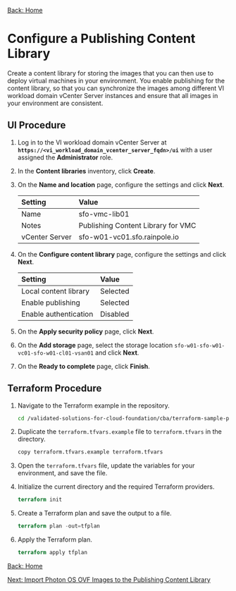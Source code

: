 [Back: Home](README.md)

# Configure a Publishing Content Library

Create a content library for storing the images that you can then use to deploy virtual machines in your environment. You enable publishing for the content library, so that you can synchronize the images among different VI workload domain vCenter Server instances and ensure that all images in your environment are consistent.

## UI Procedure

1. Log in to the VI workload domain vCenter Server at **`https://<vi_workload_domain_vcenter_server_fqdn>/ui`** with a user assigned the **Administrator** role.

2. In the **Content libraries** inventory, click **Create**.

3. On the **Name and location** page, configure the settings and click **Next**.

   | **Setting**     | **Value**                          |
   | :-              | :-                                 |
   | Name            | sfo-vmc-lib01                      |
   | Notes           | Publishing Content Library for VMC |
   | vCenter Server  | sfo-w01-vc01.sfo.rainpole.io       |

4. On the **Configure content library** page, configure the settings and click **Next**.

   | **Setting**            | **Value**   |
   | :-                     | :-          |
   | Local content library  | Selected    |
   | Enable publishing      | Selected    |
   | Enable authentication  | Disabled    |

5. On the **Apply security policy** page, click **Next**.

6. On the **Add storage** page, select the storage location `sfo-w01-sfo-w01-vc01-sfo-w01-cl01-vsan01` and click **Next**.

7. On the **Ready to complete** page, click **Finish**.

## Terraform Procedure

1. Navigate to the Terraform example in the repository.

   ```bash
   cd /validated-solutions-for-cloud-foundation/cba/terraform-sample-project/01-vsphere-content-library-publishing
   ```

2. Duplicate the `terraform.tfvars.example` file to `terraform.tfvars` in the directory.

   ```bash
   copy terraform.tfvars.example terraform.tfvars
   ```

3. Open the `terraform.tfvars` file, update the variables for your environment, and save the file.

4. Initialize the current directory and the required Terraform providers.

   ```terraform
   terraform init
   ```

5. Create a Terraform plan and save the output to a file.

   ```terraform
   terraform plan -out=tfplan
   ```

6. Apply the Terraform plan.

   ```terraform
   terraform apply tfplan
   ```

[Back: Home](README.md)

[Next: Import Photon OS OVF Images to the Publishing Content Library](2-import-photon-template.md)